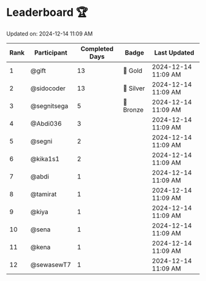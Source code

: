 # Leaderboard 🏆

Updated on: 2024-12-14 11:09 AM

| Rank | Participant       | Completed Days | Badge      | Last Updated         |
|------|-------------------|----------------|------------|----------------------|
| 1    | @gift             | 13             | 🏅 Gold     | 2024-12-14 11:09 AM |
| 2    | @sidocoder        | 13             | 🥈 Silver   | 2024-12-14 11:09 AM |
| 3    | @segnitsega       | 5              | 🥉 Bronze   | 2024-12-14 11:09 AM |
| 4    | @Abdi036          | 3              |            | 2024-12-14 11:09 AM |
| 5    | @segni            | 2              |            | 2024-12-14 11:09 AM |
| 6    | @kika1s1          | 2              |            | 2024-12-14 11:09 AM |
| 7    | @abdi             | 1              |            | 2024-12-14 11:09 AM |
| 8    | @tamirat          | 1              |            | 2024-12-14 11:09 AM |
| 9    | @kiya             | 1              |            | 2024-12-14 11:09 AM |
| 10   | @sena             | 1              |            | 2024-12-14 11:09 AM |
| 11   | @kena             | 1              |            | 2024-12-14 11:09 AM |
| 12   | @sewasewT7        | 1              |            | 2024-12-14 11:09 AM |
